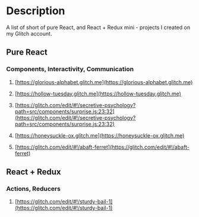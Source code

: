 # Description
A list of short of pure React, and React + Redux mini - projects I created on my Glitch account.

## Pure React
### Components, Interactivity, Communication

1) [https://glorious-alphabet.glitch.me](https://glorious-alphabet.glitch.me)

2) [https://hollow-tuesday.glitch.me](https://hollow-tuesday.glitch.me)

3) [https://glitch.com/edit/#!/secretive-psychology?path=src/components/surprise.js:23:32](https://glitch.com/edit/#!/secretive-psychology?path=src/components/surprise.js:23:32)

4) [https://honeysuckle-ox.glitch.me](https://honeysuckle-ox.glitch.me)

5) [https://glitch.com/edit/#!/abaft-ferret](https://glitch.com/edit/#!/abaft-ferret)

## React + Redux
### Actions, Reducers

1) [https://glitch.com/edit/#!/sturdy-bail-1](https://glitch.com/edit/#!/sturdy-bail-1)
